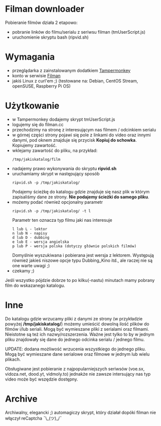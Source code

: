 # Filman downloader
Pobieranie filmów działa 2 etapowo:
 - pobranie linków do filmu/serialu z seriwsu filman (tmUserScript.js)
 - uruchomienie skryptu bash (ripvid.sh)
   
# Wymagania
 - przeglądarka z zainstalowanym dodatkiem [Tampermonkey](https://www.tampermonkey.net/)
 - konto w serwisie [Filman](https://filman.cc/)
 - jakiś Linux z curl'em ;) (testowane na: Debian, CentOS Stream, openSUSE, Raspberry Pi OS)
   
# Użytkowanie
- w Tampermonkey dodajemy skrypt tmUserScript.js
- logujemy się do filman.cc
- przechodzimy na stronę z interesującym nas filmem / odcinkiem serialu
- w górnej części strony pojawi się pole z linkami do video oraz innymi danymi, pod oknem znajduje się przycisk **Kopiuj do schowka**. Kopiujemy zawartość.
- wklejamy zawartość do pliku, na przykład:
  ```
  /tmp/jakiskatalog/film
  ```
- nadajemy prawo wykonywania do skryptu **ripvid.sh**
- uruchamiamy skrypt w następujący sposób
  ```
  ripvid.sh -p /tmp/jakiskatalog/
  ```
  Podajemy ścieżkę do katalogu gdzie znajduje się nasz plik w którym zapisaliśmy dane ze strony. **Nie podajemy ścieżki do samego pliku**.
- możemy podać również opcjonalny parametr
  ```
  ripvid.sh -p /tmp/jakiskatalog/ -t l
  ```
  Parametr ten oznacza typ filmu jaki nas interesuje
  ```
  l lub L - lektor
  n lub N - napisy
  d lub D - dubbing
  e lub E - wersja angielska
  p lub P - wersja polska (dotyczy głównie polskich filmów)
  ```
  Domyślnie wyszukiwana i pobierana jest wersja z lektorem. Występują również jakieś niszowe opcje typu Dubbing_Kino itd., ale raczej nie są one warte uwagi ;)
- czekamy ;)
  
Jeśli wszystko pójdzie dobrze to po kilku(-nastu) minutach mamy pobrany film do wskazanego katalogu. 

# Inne
Do katalogu gdzie wrzucamy pliki z danymi ze strony (w przykładzie powyżej **/tmp/jakiskatalog/**) możemy umieścić dowolną ilość plików do filmów i/lub seriali. Mogą być wymieszane pliki z serialami oraz filmami. Nieistotne są też ich nazwy/rozszerzenia. Ważne jest tylko to by w jednym pliku znajdowały się dane do jednego odcinka serialu / jednego filmu.

UPDATE: dodana możliwość wrzucenia wszystkiego do jednego pliku. Mogą być wymieszane dane serialowe oraz filmowe w jednym lub wielu plikach.

Obsługiwane jest pobieranie z najpopularniejszych seriwsów (voe.sx, vidoza.net, dood.yt, vidmoly.to) jednakże nie zawsze intersujący nas typ video może być wszędzie dostępny.

# Archive
Archiwalny, elegancki ;) automagiczy skrypt, który działał dopóki filman nie włączył reCaptcha ¯\\\_(ツ)_/¯
